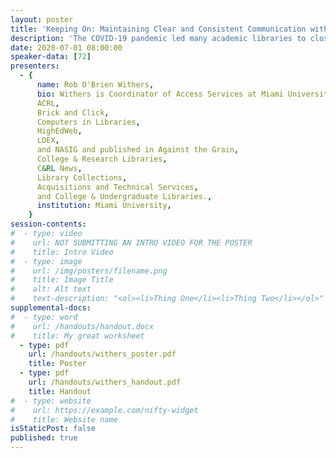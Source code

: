 ```yaml
---
layout: poster
title: 'Keeping On: Maintaining Clear and Consistent Communication with Staff during a COVID-19 Work From Home Situation'
description: 'The COVID-19 pandemic led many academic libraries to close for several months in Spring and Summer 2020. This case study will share the experiences of one institution in maintaining contact with staff on Work from Home status as they worked independently to complete work assignments; in some cases, when employees’ primary work involved public service, the work assignments were not a part of their daily routine prior to the Work-from-Home status.<br/><br/>This session will share experiences in monitoring workflow, answering questions, maintaining morale and a sense of community among employees working in isolation, and sharing information about the resumption of in-person library services, including curbside pickup and eventual reopening of library facilities. NOTE: In Fall 2019, this institution plans to separate staff into two separate schedules, each of which will work alternating work-from-home and in-person shifts, in order to minimize physical contact and the risk of COVID-19.'
date: 2020-07-01 08:00:00
speaker-data: [72]
presenters:
  - {
      name: Rob O'Brien Withers,
      bio: Withers is Coordinator of Access Services at Miami University. He has presented at conferences including the Access Services Conference,
      ACRL,
      Brick and Click,
      Computers in Libraries,
      HighEdWeb,
      LOEX,
      and NASIG and published in Against the Grain,
      College & Research Libraries,
      C&RL News,
      Library Collections,
      Acquisitions and Technical Services,
      and College & Undergraduate Libraries.,
      institution: Miami University,
    }
session-contents:
#  - type: video
#    url: NOT SUBMITTING AN INTRO VIDEO FOR THE POSTER
#    title: Intro Video
#  - type: image
#    url: /img/posters/filename.png
#    title: Image Title
#    alt: Alt text
#    text-description: "<ol><li>Thing One</li><li>Thing Two</li></ol>"
supplemental-docs:
#  - type: word
#    url: /handouts/handout.docx
#    title: My great worksheet
  - type: pdf
    url: /handouts/withers_poster.pdf
    title: Poster
  - type: pdf
    url: /handouts/withers_handout.pdf
    title: Handout
#  - type: website
#    url: https://example.com/nifty-widget
#    title: Website name
isStaticPost: false
published: true
---
```

